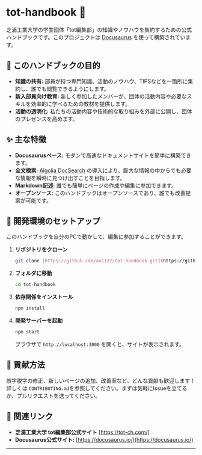 # tot-handbook 📖

芝浦工業大学の学生団体「tot編集部」の知識やノウハウを集約するための公式ハンドブックです。このプロジェクトは [Docusaurus](https://docusaurus.io/) を使って構築されています。

## 🎯 このハンドブックの目的

- **知識の共有:** 部員が持つ専門知識、活動のノウハウ、TIPSなどを一箇所に集約し、誰でも閲覧できるようにします。
- **新入部員向け教育:** 新しく参加したメンバーが、団体の活動内容や必要なスキルを効率的に学べるための教材を提供します。
- **活動の透明化:** 私たちの活動内容や技術的な取り組みを外部に公開し、団体のプレゼンスを高めます。

## ✨ 主な特徴

- **Docusaurusベース:** モダンで高速なドキュメントサイトを簡単に構築できます。
- **全文検索:** [Algolia DocSearch](https://docsearch.algolia.com/) の導入により、膨大な情報の中からでも必要な情報を瞬時に見つけ出すことを目指します。
- **Markdown記述:** 誰でも簡単にページの作成や編集に参加できます。
- **オープンソース:** このハンドブックはオープンソースであり、誰でも改善提案が可能です。

## 🚀 開発環境のセットアップ

このハンドブックを自分のPCで動かして、編集に参加することができます。

1.  **リポジトリをクローン**
    ```bash
    git clone [https://github.com/ao1137/tot-handbook.git](https://github.com/ao1137/tot-handbook.git)
    ```

2.  **フォルダに移動**
    ```bash
    cd tot-handbook
    ```

3.  **依存関係をインストール**
    ```bash
    npm install
    ```

4.  **開発サーバーを起動**
    ```bash
    npm start
    ```
    ブラウザで `http://localhost:3000` を開くと、サイトが表示されます。

## 🙌 貢献方法

誤字脱字の修正、新しいページの追加、改善案など、どんな貢献も歓迎します！
詳しくは `CONTRIBUTING.md`を参照してください。まずは気軽にIssueを立てるか、プルリクエストを送ってください。

## 🤝 関連リンク

- **芝浦工業大学 tot編集部公式サイト** [https://tot-ch.com/]
- **Docusaurus公式サイト:** [https://docusaurus.io/](https://docusaurus.io/)

---
